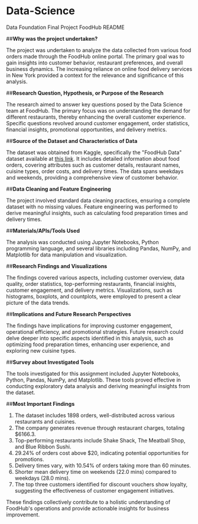 # Data-Science
Data Foundation Final Project FoodHub README


##**Why was the project undertaken?**

The project was undertaken to analyze the data collected from various food orders made through the FoodHub online portal. The primary goal was to gain insights into customer behavior, restaurant preferences, and overall business dynamics. The increasing reliance on online food delivery services in New York provided a context for the relevance and significance of this analysis.

##**Research Question, Hypothesis, or Purpose of the Research**

The research aimed to answer key questions posed by the Data Science team at FoodHub. The primary focus was on understanding the demand for different restaurants, thereby enhancing the overall customer experience. Specific questions revolved around customer engagement, order statistics, financial insights, promotional opportunities, and delivery metrics.

##**Source of the Dataset and Characteristics of Data**

The dataset was obtained from Kaggle, specifically the "FoodHub Data" dataset available at [this link](https://www.kaggle.com/datasets/tasnimniger/foodhub-data). It includes detailed information about food orders, covering attributes such as customer details, restaurant names, cuisine types, order costs, and delivery times. The data spans weekdays and weekends, providing a comprehensive view of customer behavior.

##**Data Cleaning and Feature Engineering**

The project involved standard data cleaning practices, ensuring a complete dataset with no missing values. Feature engineering was performed to derive meaningful insights, such as calculating food preparation times and delivery times.

##**Materials/APIs/Tools Used**

The analysis was conducted using Jupyter Notebooks, Python programming language, and several libraries including Pandas, NumPy, and Matplotlib for data manipulation and visualization.

##**Research Findings and Visualizations**

The findings covered various aspects, including customer overview, data quality, order statistics, top-performing restaurants, financial insights, customer engagement, and delivery metrics. Visualizations, such as histograms, boxplots, and countplots, were employed to present a clear picture of the data trends.

##**Implications and Future Research Perspectives**

The findings have implications for improving customer engagement, operational efficiency, and promotional strategies. Future research could delve deeper into specific aspects identified in this analysis, such as optimizing food preparation times, enhancing user experience, and exploring new cuisine types.

##**Survey about Investigated Tools**

The tools investigated for this assignment included Jupyter Notebooks, Python, Pandas, NumPy, and Matplotlib. These tools proved effective in conducting exploratory data analysis and deriving meaningful insights from the dataset.

##**Most Important Findings**

1. The dataset includes 1898 orders, well-distributed across various restaurants and cuisines.
2. The company generates revenue through restaurant charges, totaling $6166.3.
3. Top-performing restaurants include Shake Shack, The Meatball Shop, and Blue Ribbon Sushi.
4. 29.24% of orders cost above $20, indicating potential opportunities for promotions.
5. Delivery times vary, with 10.54% of orders taking more than 60 minutes.
6. Shorter mean delivery time on weekends (22.0 mins) compared to weekdays (28.0 mins).
7. The top three customers identified for discount vouchers show loyalty, suggesting the effectiveness of customer engagement initiatives.

These findings collectively contribute to a holistic understanding of FoodHub's operations and provide actionable insights for business improvement.
